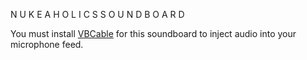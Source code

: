 N U K E A H O L I C S  S O U N D B O A R D

You must install [VBCable](https://vb-audio.com/Cable/) for this soundboard to inject audio into your microphone feed.
